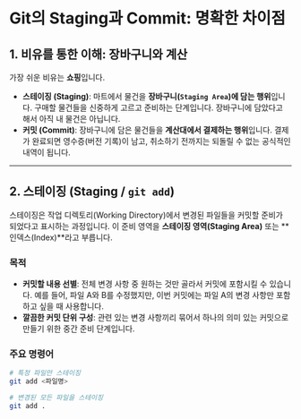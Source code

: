 # Git의 Staging과 Commit: 명확한 차이점

## 1. 비유를 통한 이해: 장바구니와 계산

가장 쉬운 비유는 **쇼핑**입니다.

- **스테이징 (Staging)**: 마트에서 물건을 **장바구니(`Staging Area`)에 담는 행위**입니다. 구매할 물건들을 신중하게 고르고 준비하는 단계입니다. 장바구니에 담았다고 해서 아직 내 물건은 아닙니다.
- **커밋 (Commit)**: 장바구니에 담은 물건들을 **계산대에서 결제하는 행위**입니다. 결제가 완료되면 영수증(버전 기록)이 남고, 취소하기 전까지는 되돌릴 수 없는 공식적인 내역이 됩니다.   

---

## 2. 스테이징 (Staging / `git add`)

스테이징은 작업 디렉토리(Working Directory)에서 변경된 파일들을 커밋할 준비가 되었다고 표시하는 과정입니다. 이 준비 영역을 **스테이징 영역(Staging Area)** 또는 **인덱스(Index)**라고 부릅니다.

### 목적
- **커밋할 내용 선별**: 전체 변경 사항 중 원하는 것만 골라서 커밋에 포함시킬 수 있습니다. 예를 들어, 파일 A와 B를 수정했지만, 이번 커밋에는 파일 A의 변경 사항만 포함하고 싶을 때 사용합니다.
- **깔끔한 커밋 단위 구성**: 관련 있는 변경 사항끼리 묶어서 하나의 의미 있는 커밋으로 만들기 위한 중간 준비 단계입니다.

### 주요 명령어
```bash
# 특정 파일만 스테이징
git add <파일명>

# 변경된 모든 파일을 스테이징
git add .